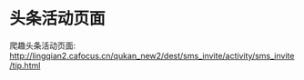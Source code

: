 # 头条活动页面
爬趣头条活动页面: 
http://lingqian2.cafocus.cn/qukan_new2/dest/sms_invite/activity/sms_invite/tip.html
